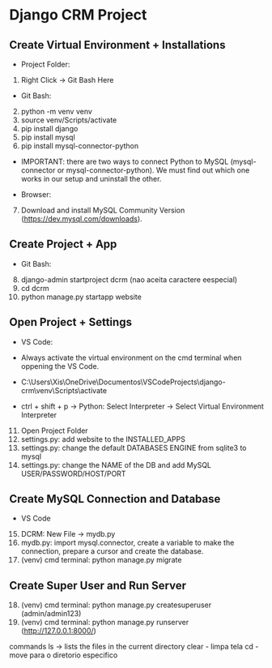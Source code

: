 # Django CRM Project

## Create Virtual Environment + Installations

- Project Folder:

1. Right Click -> Git Bash Here

- Git Bash:

2. python -m venv venv
3. source venv/Scripts/activate
4. pip install django
5. pip install mysql
6. pip install mysql-connector-python

- IMPORTANT: there are two ways to connect Python to MySQL (mysql-connector or mysql-connector-python). We must find out which one works in our setup and uninstall the other.

- Browser:

7. Download and install MySQL Community Version (https://dev.mysql.com/downloads).

## Create Project + App

- Git Bash:

8. django-admin startproject dcrm (nao aceita caractere eespecial)
9. cd dcrm
10. python manage.py startapp website

## Open Project + Settings

- VS Code:

- Always activate the virtual environment on the cmd terminal when oppening the VS Code.
- C:\Users\Xis\OneDrive\Documentos\VSCodeProjects\django-crm\venv\Scripts\activate
- ctrl + shift + p -> Python: Select Interpreter -> Select Virtual Environment Interpreter

11. Open Project Folder
12. settings.py: add website to the INSTALLED_APPS
13. settings.py: change the default DATABASES ENGINE from sqlite3 to mysql
14. settings.py: change the NAME of the DB and add MySQL USER/PASSWORD/HOST/PORT

## Create MySQL Connection and Database

- VS Code

15. DCRM: New File -> mydb.py
16. mydb.py: import mysql.connector, create a variable to make the connection, prepare a cursor and create the database.
17. (venv) cmd terminal: python manage.py migrate

## Create Super User and Run Server

18. (venv) cmd terminal: python manage.py createsuperuser (admin/admin123)
19. (venv) cmd terminal: python manage.py runserver (http://127.0.0.1:8000/)

commands
ls -> lists the files in the current directory
clear - limpa tela
cd - move para o diretorio especifico
